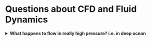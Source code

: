 # Questions about CFD and Fluid Dynamics

<details>
<summary> <strong>What happens to flow in really high pressure? i.e. in deep ocean </strong></summary>

From my speculation, high pressure will increase the viscosity of the fluid, (fluid elements will be rubbed) and there will probably be less turbulent motion.

</details>
